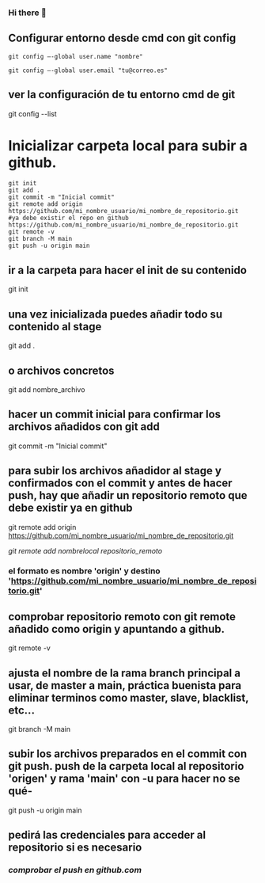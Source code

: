 ### Hi there 👋

<!--
**pitjim/pitjim** is a ✨ _special_ ✨ repository because its `README.md` (this file) appears on your GitHub profile.

Here are some ideas to get you started:

- 🔭 I’m currently working on ...
- 🌱 I’m currently learning ...
- 👯 I’m looking to collaborate on ...
- 🤔 I’m looking for help with ...
- 💬 Ask me about ...
- 📫 How to reach me: ...
- 😄 Pronouns: ...
- ⚡ Fun fact: ...

-->
## Configurar entorno desde cmd con git config
```
git config –-global user.name "nombre"

git config –-global user.email "tu@correo.es"
```

## ver la configuración de tu entorno cmd de git
git config --list


# Inicializar carpeta local para subir a github.
```
git init
git add .
git commit -m "Inicial commit"
git remote add origin https://github.com/mi_nombre_usuario/mi_nombre_de_repositorio.git
#ya debe existir el repo en github https://github.com/mi_nombre_usuario/mi_nombre_de_repositorio.git
git remote -v
git branch -M main
git push -u origin main
```
## ir a la carpeta para hacer el init de su contenido
git init
## una vez inicializada puedes añadir todo su contenido al stage
git add .
##  o archivos concretos
git add nombre_archivo
## hacer un commit inicial para confirmar los archivos añadidos con git add 
git commit -m "Inicial commit"

## para subir los archivos añadidor al stage y confirmados con el commit y antes de hacer push, hay que añadir un repositorio remoto que debe existir ya en github
git remote add origin https://github.com/mi_nombre_usuario/mi_nombre_de_repositorio.git

_git remote add nombrelocal repositorio_remoto_

### el formato es nombre 'origin' y destino 'https://github.com/mi_nombre_usuario/mi_nombre_de_repositorio.git'
## comprobar repositorio remoto con git remote añadido como origin y apuntando a github. 
git remote -v

## ajusta el nombre de la rama branch principal a usar, de master a main, práctica buenista para eliminar terminos como master, slave, blacklist, etc...
git branch -M main

## subir los archivos preparados en el commit con git push. push de la carpeta local al repositorio 'origen' y rama 'main' con -u para hacer no se qué-
git push -u origin main
## pedirá las credenciales para acceder al repositorio si es necesario
### _comprobar el push en github.com_

